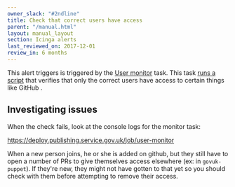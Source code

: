 ```yaml
---
owner_slack: "#2ndline"
title: Check that correct users have access
parent: "/manual.html"
layout: manual_layout
section: Icinga alerts
last_reviewed_on: 2017-12-01
review_in: 6 months
---
```


This alert triggers is triggered by the [User monitor][] task. This task [runs a script][rev] that verifies that only the correct users have access to certain things like GitHub .

## Investigating issues

When the check fails, look at the console logs for the monitor task:

<https://deploy.publishing.service.gov.uk/job/user-monitor>

[User monitor]: https://deploy.publishing.service.gov.uk/job/user-monitor
[rev]: https://github.com/alphagov/govuk-user-reviewer

When a new person joins, he or she is added on github, but they still have to open a number of PRs to give themselves access elsewhere (ex: in `govuk-puppet`). 
If they're new, they might not have gotten to that yet so you should check with them before attempting to remove their access.  
